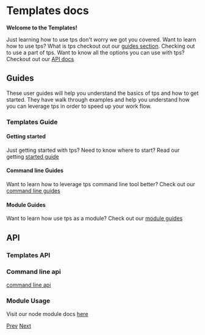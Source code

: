 # Templates docs

**Welcome to the Templates!**

Just learning how to use tps don't worry we got you covered. Want to learn how to use tps? What is tps checkout out our [guides section](#guides). Checking out to use a part of tps. Want to know all the options you can use with tps? Checkout out our [API docs](#api)

## Guides

These user guides will help you understand the basics of tps and how to get started. They have walk through examples and help you understand how you can leverage tps in order to speed up your work flow.

### Templates Guide

#### Getting started

Just getting started with tps? Need to know where to start? Read our getting [started guide](./guide/getting-started/README.md)

#### Command line Guides

Want to learn how to leverage tps command line tool better? Check out our [command line guides](./guide/TODO)

#### Module Guides

Want to learn how use tps as a module? Check out our [module guides](./guide/TODO)

## API

### Templates API

### Command line api

[command line api](./api/cli/readme.md)

### Module Usage

Visit our node module docs [here](./api/module/readme.md)

[Prev](../readme.md)
[Next](./guide/README.md)
